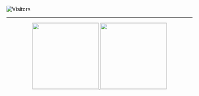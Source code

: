 

 ![Visitors](https://visitor-badge.glitch.me/badge?page_id=rialms&left_color=green&right_color=red)

 
 <hr>
 
 <div>
<div align="center">
  <a href="https://github.com/rialms">
  <img height="180em" src="https://github-readme-stats.vercel.app/api?username=rialms&show_icons=true&theme=dracula&include_all_commits=true&count_private=true"/>
  <img height="180em" src="https://github-readme-stats.vercel.app/api/top-langs/?username=rialms&layout=compact&langs_count=7&theme=dracula"/>
</div>
